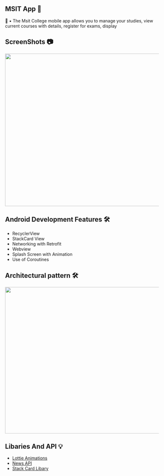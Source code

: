  ## MSIT App 📰

🚀 ▪️ The Msit College mobile app allows you to manage your studies, view current courses with details, register for exams, display

## ScreenShots 📷







 <img src="https://user-images.githubusercontent.com/72389100/195550181-3c321507-3619-4f63-bee1-22d639411ad4.jpg" width=1100 height=500>
 
 
 ## Android Development Features 🛠
 
 - RecyclerView
 - StackCard View
 - Networking with Retrofit
 - Webview
 - Splash Screen with Animation
 - Use of Coroutines
 
 ## Architectural pattern 🛠
 
  <img src="https://i.stack.imgur.com/Q3NBc.png" width=700 height=480>
 
 ## Libaries And API 💡
 - <a href="https://lottiefiles.com/">Lottie Animations</a>
 - <a href="https://newsapi.org/">News API</a>
 - <a href="https://github.com/yuyakaido/CardStackView">Stack Card Libary</a> 
 
